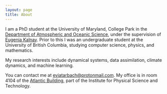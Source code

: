 ```yaml
---
layout: page
title: About
---
```


I am a PhD student at the University of Maryland, College Park in the <a href="https://www.atmos.umd.edu/">Department of Atmospheric and Oceanic Science</a>, under the supervision of <a href="http://www.atmos.umd.edu/~ekalnay/">Eugenia Kalnay</a>. Prior to this I was an undergraduate student at the University of British Columbia, studying computer science, physics, and mathematics.

My research interests include dynamical systems, data assimilation, climate dynamics, and machine learning.

You can contact me at [eviatarbach@protonmail.com](mailto:eviatarbach@protonmail.com). My office is in room 4104 of the <a href="https://www.google.com/maps/place/Atlantic+Building/@38.9910024,-76.9447471,17z/data=!3m1!4b1!4m5!3m4!1s0x89b7c6988b6256cf:0x3c2cb8d40a8d59c8!8m2!3d38.9909983!4d-76.9425531">Atlantic Building</a>, part of the Institute for Physical Science and Technology.
